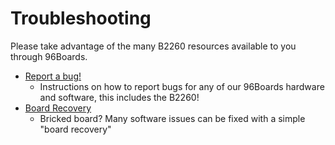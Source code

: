 # Troubleshooting

Please take advantage of the many B2260 resources available to you through 96Boards.

- [Report a bug!](../../../Extras/Report_a_bug.md)
   - Instructions on how to report bugs for any of our 96Boards hardware and software, this includes the B2260!
- [Board Recovery](../Installation/BoardRecovery.md)
   - Bricked board? Many software issues can be fixed with a simple "board recovery"
